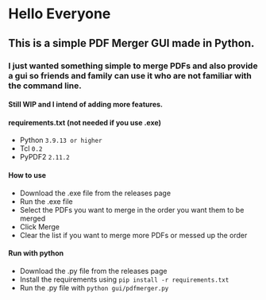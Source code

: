 # Hello Everyone

## This is a simple PDF Merger GUI made in Python.

### I just wanted something simple to merge PDFs and also provide a gui so friends and family can use it who are not familiar with the command line.

#### Still WIP and I intend of adding more features.

#### requirements.txt (not needed if you use .exe)

- Python `3.9.13 or higher`
- Tcl `0.2`
- PyPDF2 `2.11.2`

#### How to use

- Download the .exe file from the releases page
- Run the .exe file
- Select the PDFs you want to merge in the order you want them to be merged
- Click Merge
- Clear the list if you want to merge more PDFs or messed up the order

#### Run with python

- Download the .py file from the releases page
- Install the requirements using `pip install -r requirements.txt`
- Run the .py file with ```python gui/pdfmerger.py```
